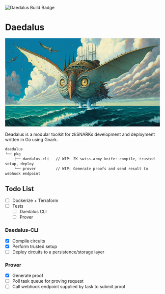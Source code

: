 ![Daedalus Build Badge](https://github.com/smsunarto/daedalus/actions/workflows/build.yml/badge.svg)

# Daedalus

![Deadalus Cover](/.github/cover.png)

Deadalus is a modular toolkit for zkSNARKs development and deployment written in Go using Gnark.

```
daedalus
└── pkg
    ├── daedalus-cli   // WIP: ZK swiss-army knife: compile, trusted setup, deploy
    └── prover         // WIP: Generate proofs and send result to webhook endpoint
```

## Todo List

- [ ] Dockerize + Terraform
- [ ] Tests
  - [ ] Daedalus CLI
  - [ ] Prover

### Daedalus-CLI

- [x] Compile circuits
- [x] Perform trusted setup
- [ ] Deploy circuits to a persistence/storage layer

### Prover

- [x] Generate proof
- [ ] Poll task queue for proving request
- [ ] Call webhook endpoint supplied by task to submit proof
